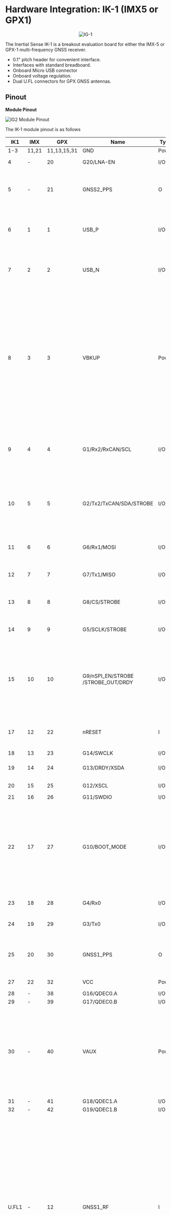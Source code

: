 # Hardware Integration: IK-1 (IMX5 or GPX1)

<center>

![IG-1](../images/IK-1.0.png)

</center>

The Inertial Sense IK-1 is a breakout evaluation board for either the IMX-5 or GPX-1 multi-frequency GNSS receiver.

- 0.1" pitch header for convenient interface.
- Interfaces with standard breadboard. 
- Onboard Micro USB connector
- Onboard voltage regulation.
- Dual U.FL connectors for GPX GNSS antennas.



## Pinout

**Module Pinout**

![IG2 Module Pinout](images/ik1_pinout.svg)

The IK-1 module pinout is as follows

| IK1                                     | IMX | GPX | Name                                          | Type | Description                                                  |
| --------------------------------------------- | ---- | ---- | ------------------------------------------------------------ | ------------------------------------------------------------ | --------------------------------------------- |
| 1-3 | 11,21 | 11,13,15,31 | GND | Power | Supply ground |
| 4 | - | 20 | G20/LNA-EN | I/O | GPIO20, GPX LNA enable |
| 5 | - | 21 | GNSS2_PPS | O | GNSS2 PPS time synchronization output pulse (1Hz, 10% duty cycle) |
| 6 | 1   | 1    | USB_P                                         | I/O  | USB full-speed Positive Line. USB will be supported in future firmware updates.           |
| 7 | 2   | 2    | USB_N                                         | I/O  | USB full-speed Negative Line. USB will be supported in future firmware updates.           |
| 8 | 3   | 3    | VBKUP                                       | Power | Backup supply voltage input (1.75V to 3.6V). Future firmware updates will use voltage applied on this pin to backup GNSS ephemeris, almanac, and other operating parameters for a faster startup when VCC is applied again. This pin MUST be connected to a backup battery or VCC. |
| 9 | 4   | 4    | G1/Rx2/RxCAN/SCL                              | I/O  | GPIO1 <br />Serial 2 input (TTL) <br />Serial input pin from CAN transceiver<sup>\*</sup> <br />I2C SCL line |
| 10 | 5   | 5    | G2/Tx2/TxCAN/SDA/STROBE                        | I/O  | GPIO2 <br />Serial 2 output (TTL)<br /> Serial output pin to CAN transceiver<sup>\*</sup><br /> I2C SDA line<br />Strobe time sync input |
| 11 | 6   | 6    | G6/Rx1/MOSI                                   | I/O  | GPIO6<br /> Serial 1 input (TTL)<br /> SPI MOSI                        |
| 12 | 7   | 7    | G7/Tx1/MISO                                   | I/O  | GPIO7<br /> Serial 1 output (TTL)<br /> SPI MISO                       |
| 13 | 8   | 8    | G8/CS/STROBE                                  | I/O  | GPIO8<br /> SPI CS<br /> Strobe time sync input                       |
| 14 | 9   | 9    | G5/SCLK/STROBE                                | I/O  | GPIO5<br /> SPI SCLK<br /> Strobe time sync input                     |
| 15 | 10 | 10   | G9/nSPI_EN/STROBE<br/>/STROBE_OUT/DRDY        | I/O  | GPIO9<br /> SPI Enable: Hold LOW during boot to enable SPI on G5-G8<br /> Strobe time sync input or output. SPI data ready alternate location |
| 17 | 12 | 22   | nRESET                                        | I    | System reset on logic low. May be left unconnected if not used. |
| 18 | 13 | 23   | G14/SWCLK                                     | I/O  | GPIO14                                       |
| 19 | 14 | 24   | G13/DRDY/XSDA                                 | I/O  | GPIO13<br /> SPI Data Ready<br /> Alt I2C SDA                                           |
| 20 | 15 | 25   | G12/XSCL                                      | I/O  | GPIO12<br /> Alt I2C SCL                                                  |
| 21 | 16 | 26   | G11/SWDIO                                     | I/O  | GPIO11                                                             |
| 22 | 17 | 27   | G10/BOOT_MODE                                 | I/O  | Leave unconnected. BOOT MODE used in manufacturing. !!! WARNING !!! Asserting a logic high (+3.3V) will cause the IMX to reboot into ROM bootloader (DFU) mode. |
| 23 | 18 | 28   | G4/Rx0                                        | I/O  | GPIO4<br /> Serial 0 input (TTL)                                  |
| 24 | 19 | 29   | G3/Tx0                                        | I/O  | GPIO3<br /> Serial 0 output (TTL)                                 |
| 25 | 20 | 30   | GNSS1_PPS                                 | O    | GNSS1 PPS time synchronization output pulse (1Hz, 10% duty cycle) |
| 27 | 22 | 32   | VCC                                           | Power | 1.8V to 3.3V supply input.                                       |
| 28 | - | 38 | G16/QDEC0.A | I/O | GPIO16 |
| 29 | - | 39 | G17/QDEC0.B | I/O | GPIO17 |
| 30 | - | 40 | VAUX | Power | Input supplies for the USB and VCC_RF (GNSS antenna supply).  Connect to +3.3V (3.0V to 3.6V) to supply USB and VCC_RF.  Can be left floating if USB or VCC_RF are not needed.  |
| 31 | - | 41 | G18/QDEC1.A | I/O | GPIO18 |
| 32 | - | 42 | G19/QDEC1.B | I/O | GPIO19 |
| U.FL1 | - | 12  | GNSS1_RF                            | I    | GNSS1 antenna RF input. Use an active antenna or LNA with a gain of 15-25dB. Place the LNA as close to the antenna as possible. Filtered 3.3V from VCC is injected onto the pad to power active antennas (power injection can be disabled in software).  Connect to ground with 5V-14V TVS diode for ESD and surge projection (e.g. Littlefuse PESD0402-140). |
| U.FL2 | - | 14 | GNSS2_RF                           | I    | GNSS2 antenna RF input. Same requirements as GNSS1_RF |

## IK-1 Schematic

[Download Schematic](https://docs.inertialsense.com/datasheets/IK-1_schematic.pdf)

<object data="https://docs.inertialsense.com/datasheets/IK-1_schematic.pdf" type="application/pdf" width="700px" height="600px" >
    <embed src="https://docs.inertialsense.com/datasheets/IK-1_schematic.pdf" type="application/pdf" />
</object>


## Design Files

<img src="https://www.oshwa.org/wp-content/uploads/2014/03/oshw-logo.svg" width="100" align="right" />

Open source hardware design files, libraries, and example projects for the IMX module are found at the [Inertial Sense Hardware Design repository](https://github.com/inertialsense/IS-hdw) hosted on GitHub.  These include schematic and layout files for printed circuit board designs, and 3D step models of the InertialSense products usable for CAD and circuit board designs.

### Reference Design Projects

The EVB-2, IG-1, IG-2, and IK-1 circuit board projects serve as reference designs that illustrate implementation of the IMX PCB module.

[EVB-2 evaluation board](https://github.com/inertialsense/IS-hdw/tree/main/Products/EVB-2)

[IG-1 module](https://github.com/inertialsense/IS-hdw/tree/main/Products/IG-1)

[IG-2 module](https://github.com/inertialsense/IS-hdw/tree/main/Products/IG-2)

[IK-1 module](https://github.com/inertialsense/IS-hdw/tree/main/Products/IK-1)

## Related Parts

| Part | Manufacturer | Manufacturer # | Description                                           |
| ---- | ------------ | -------------- | ----------------------------------------------------- |
|      |              |                |                                                       |
